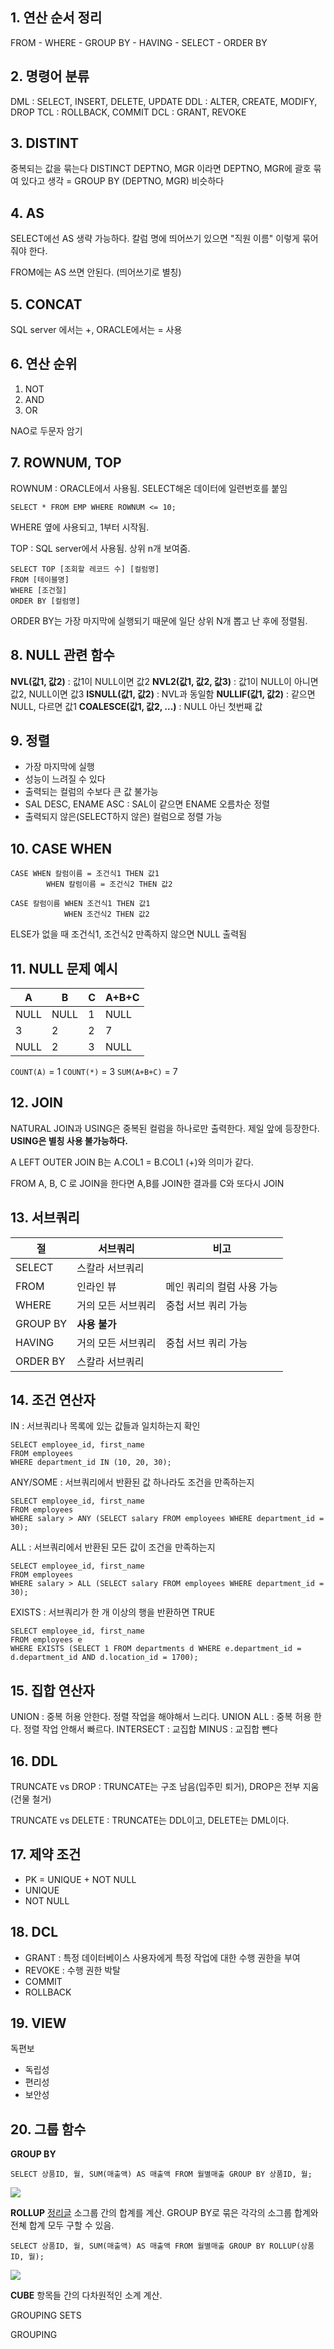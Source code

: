 ## 1. 연산 순서 정리

FROM - WHERE - GROUP BY - HAVING - SELECT - ORDER BY

## 2. 명령어 분류

DML : SELECT, INSERT, DELETE, UPDATE
DDL : ALTER, CREATE, MODIFY, DROP
TCL : ROLLBACK, COMMIT
DCL : GRANT, REVOKE

## 3. DISTINT

중복되는 값을 묶는다
DISTINCT DEPTNO, MGR 이라면 DEPTNO, MGR에 괄호 묶여 있다고 생각
= GROUP BY (DEPTNO, MGR) 비슷하다

## 4. AS

SELECT에선 AS 생략 가능하다.
칼럼 명에 띄어쓰기 있으면 "직원 이름" 이렇게 묶어줘야 한다.

FROM에는 AS 쓰면 안된다. (띄어쓰기로 별칭)

## 5. CONCAT

SQL server 에서는 +, ORACLE에서는 = 사용

## 6. 연산 순위

1. NOT
2. AND
3. OR

NAO로 두문자 암기

## 7. ROWNUM, TOP

ROWNUM : ORACLE에서 사용됨.  SELECT해온 데이터에 일련번호를 붙임
```MYSQL
SELECT * FROM EMP WHERE ROWNUM <= 10;
```
WHERE 옆에 사용되고, 1부터 시작됨.

TOP : SQL server에서 사용됨. 상위 n개 보여줌.
```MYSQL
SELECT TOP [조회할 레코드 수] [컬럼명]
FROM [테이블명]
WHERE [조건절]
ORDER BY [컬럼명]
```

ORDER BY는 가장 마지막에 실행되기 때문에 일단 상위 N개 뽑고 난 후에 정렬됨.

## 8. NULL 관련 함수

**NVL(값1, 값2)** : 값1이 NULL이면 값2
**NVL2(값1, 값2, 값3)** : 값1이 NULL이 아니면 값2, NULL이면 값3
**ISNULL(값1, 값2)** : NVL과 동일함
**NULLIF(값1, 값2)** : 같으면 NULL, 다르면 값1
**COALESCE(값1, 값2, ...)** : NULL 아닌 첫번째 값

## 9. 정렬

- 가장 마지막에 실행
- 성능이 느려질 수 있다
- 출력되는 컬럼의 수보다 큰 값 불가능
- SAL DESC, ENAME ASC : SAL이 같으면 ENAME 오름차순 정렬
- 출력되지 않은(SELECT하지 않은) 컬럼으로 정렬 가능

## 10. CASE WHEN

```MYSQL
CASE WHEN 칼럼이름 = 조건식1 THEN 값1
		WHEN 칼럼이름 = 조건식2 THEN 값2
```

```MYSQL
CASE 칼럼이름 WHEN 조건식1 THEN 값1
			WHEN 조건식2 THEN 값2
```

ELSE가 없을 때 조건식1, 조건식2 만족하지 않으면 NULL 출력됨

## 11. NULL 문제 예시

| A    | B    | C   | A+B+C |
| ---- | ---- | --- | ----- |
| NULL | NULL | 1   | NULL  |
| 3    | 2    | 2   | 7     |
| NULL | 2    | 3   | NULL  |
`COUNT(A)` = 1
`COUNT(*)` = 3
`SUM(A+B+C)` = 7

## 12. JOIN

NATURAL JOIN과 USING은 중복된 컬럼을 하나로만 출력한다. 제일 앞에 등장한다.
**USING은 별칭 사용 불가능하다.**

A LEFT OUTER JOIN B는
A.COL1 = B.COL1 (+)와 의미가 같다.

FROM A, B, C 로 JOIN을 한다면 A,B를 JOIN한 결과를 C와 또다시 JOIN

## 13. 서브쿼리

| 절        | 서브쿼리       | 비고              |
| -------- | ---------- | --------------- |
| SELECT   | 스칼라 서브쿼리   |                 |
| FROM     | 인라인 뷰      | 메인 쿼리의 컬럼 사용 가능 |
| WHERE    | 거의 모든 서브쿼리 | 중첩 서브 쿼리 가능     |
| GROUP BY | **사용 불가**  |                 |
| HAVING   | 거의 모든 서브쿼리 | 중첩 서브 쿼리 가능     |
| ORDER BY | 스칼라 서브쿼리   |                 |

## 14. 조건 연산자

IN : 서브쿼리나 목록에 있는 값들과 일치하는지 확인
```MYSQL
SELECT employee_id, first_name
FROM employees
WHERE department_id IN (10, 20, 30);
```

ANY/SOME : 서브쿼리에서 반환된 값 하나라도 조건을 만족하는지
```MYSQL
SELECT employee_id, first_name
FROM employees
WHERE salary > ANY (SELECT salary FROM employees WHERE department_id = 30);
```

ALL : 서브쿼리에서 반환된 모든 값이 조건을 만족하는지
```MYSQL
SELECT employee_id, first_name
FROM employees
WHERE salary > ALL (SELECT salary FROM employees WHERE department_id = 30);
```

EXISTS : 서브쿼리가 한 개 이상의 행을 반환하면 TRUE
```MYSQL
SELECT employee_id, first_name
FROM employees e
WHERE EXISTS (SELECT 1 FROM departments d WHERE e.department_id = d.department_id AND d.location_id = 1700);
```

## 15. 집합 연산자

UNION :  중복 허용 안한다. 정렬 작업을 해야해서 느리다.
UNION ALL : 중복 허용 한다. 정렬 작업 안해서 빠르다.
INTERSECT : 교집합
MINUS : 교집합 뺀다

## 16. DDL

TRUNCATE vs DROP : TRUNCATE는 구조 남음(입주민 퇴거), DROP은 전부 지움(건물 철거)

TRUNCATE vs DELETE : TRUNCATE는 DDL이고, DELETE는 DML이다.

## 17. 제약 조건

- PK = UNIQUE + NOT NULL
- UNIQUE
- NOT NULL

## 18. DCL

- GRANT : 특정 데이터베이스 사용자에게 특정 작업에 대한 수행 권한을 부여
- REVOKE : 수행 권한 박탈
- COMMIT
- ROLLBACK

## 19. VIEW

독편보
- 독립성
- 편리성
- 보안성

## 20. 그룹 함수

**GROUP BY**
```MYSQL
SELECT 상품ID, 월, SUM(매출액) AS 매출액 FROM 월별매출 GROUP BY 상품ID, 월;
```

![](Pasted%20image%2020240521000339.png)

**ROLLUP**
[정리글](https://for-my-wealthy-life.tistory.com/44)
소그룹 간의 합계를 계산. GROUP BY로 묶은 각각의 소그룹 합계와 전쳬 합계 모두 구할 수 있음.
```MYSQL
SELECT 상품ID, 월, SUM(매출액) AS 매출액 FROM 월별매출 GROUP BY ROLLUP(상품ID, 월);
```

![](Pasted%20image%2020240521000458.png)

**CUBE**
항목들 간의 다차원적인 소계 계산.

GROUPING SETS


GROUPING